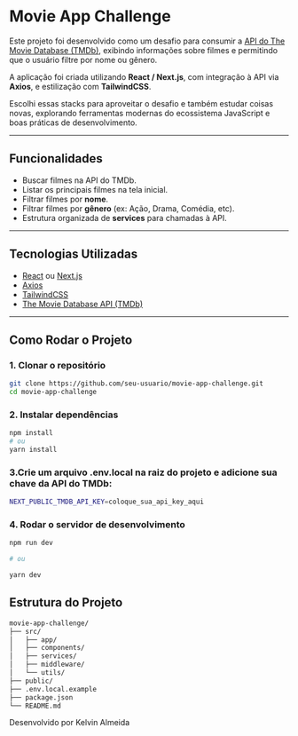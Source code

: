# Movie App Challenge

Este projeto foi desenvolvido como um desafio para consumir a [API do The Movie Database (TMDb)](https://developer.themoviedb.org/docs/getting-started), exibindo informações sobre filmes e permitindo que o usuário filtre por nome ou gênero.

A aplicação foi criada utilizando **React / Next.js**, com integração à API via **Axios**, e estilização com **TailwindCSS**.

Escolhi essas stacks para aproveitar o desafio e também estudar coisas novas, explorando ferramentas modernas do ecossistema JavaScript e boas práticas de desenvolvimento.

---

## Funcionalidades

- Buscar filmes na API do TMDb.
- Listar os principais filmes na tela inicial.
- Filtrar filmes por **nome**.
- Filtrar filmes por **gênero** (ex: Ação, Drama, Comédia, etc).
- Estrutura organizada de **services** para chamadas à API.

---

## Tecnologias Utilizadas

- [React](https://react.dev/) ou [Next.js](https://nextjs.org/)
- [Axios](https://axios-http.com/)
- [TailwindCSS](https://tailwindcss.com/)
- [The Movie Database API (TMDb)](https://developer.themoviedb.org/)

---

## Como Rodar o Projeto

### 1. Clonar o repositório

```bash
git clone https://github.com/seu-usuario/movie-app-challenge.git
cd movie-app-challenge
```

### 2. Instalar dependências

```bash
npm install
# ou
yarn install
```

### 3.Crie um arquivo .env.local na raiz do projeto e adicione sua chave da API do TMDb:

```bash
NEXT_PUBLIC_TMDB_API_KEY=coloque_sua_api_key_aqui
```

### 4. Rodar o servidor de desenvolvimento

```bash
npm run dev

# ou

yarn dev
```

## Estrutura do Projeto

```bash
movie-app-challenge/
├── src/
│   ├── app/
│   ├── components/
│   ├── services/
│   ├── middleware/
│   └── utils/
├── public/
├── .env.local.example
├── package.json
└── README.md
```

Desenvolvido por Kelvin Almeida
